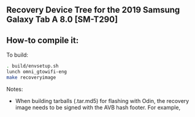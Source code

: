 ## Recovery Device Tree for the 2019 Samsung Galaxy Tab A 8.0 [SM-T290]

## How-to compile it:

To build:

```sh
. build/envsetup.sh
lunch omni_gtowifi-eng
make recoveryimage
```

Notes:
* When building tarballs (.tar.md5) for flashing with Odin, the recovery image needs to be signed with the AVB hash footer.  For example,

```avbtool add_hash_footer --image recovery.img --partition_name recovery --partition_size 0x4000000 --key rsa4096_vbmeta.pem --algorithm SHA256_RSA4096
